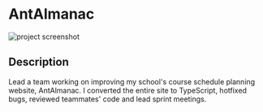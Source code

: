 # AntAlmanac
![project screenshot](https://user-images.githubusercontent.com/48658337/177026240-be0f79b4-e909-486b-aa52-c1a435983781.png)
## Description
Lead a team working on improving my school's course schedule planning website, AntAlmanac. I converted the entire site to TypeScript, hotfixed bugs, reviewed teammates' code and lead sprint meetings.